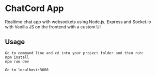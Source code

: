 # ChatCord App

Realtime chat app with websockets using Node.js, Express and Socket.io with Vanilla JS on the frontend with a custom UI

## Usage

```
Go to command line and cd into your project folder and then run:
npm install
npm run dev

Go to localhost:3000
```
